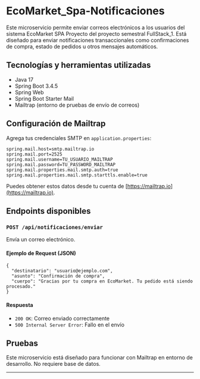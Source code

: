 # EcoMarket_Spa-Notificaciones
Este microservicio permite enviar correos electrónicos a los usuarios del sistema EcoMarket SPA Proyecto del proyecto semestral FullStack_1. Está diseñado para enviar notificaciones transaccionales como confirmaciones de compra, estado de pedidos u otros mensajes automáticos.

## Tecnologías y herramientas utilizadas

- Java 17
- Spring Boot 3.4.5
- Spring Web
- Spring Boot Starter Mail
- Mailtrap (entorno de pruebas de envío de correos)

## Configuración de Mailtrap

Agrega tus credenciales SMTP en `application.properties`:

```
spring.mail.host=smtp.mailtrap.io
spring.mail.port=2525
spring.mail.username=TU_USUARIO_MAILTRAP
spring.mail.password=TU_PASSWORD_MAILTRAP
spring.mail.properties.mail.smtp.auth=true
spring.mail.properties.mail.smtp.starttls.enable=true
```

Puedes obtener estos datos desde tu cuenta de [https://mailtrap.io](https://mailtrap.io).

## Endpoints disponibles

### `POST /api/notificaciones/enviar`

Envía un correo electrónico.

#### Ejemplo de Request (JSON)
```
{
  "destinatario": "usuario@ejemplo.com",
  "asunto": "Confirmación de compra",
  "cuerpo": "Gracias por tu compra en EcoMarket. Tu pedido está siendo procesado."
}
```

#### Respuesta
- `200 OK`: Correo enviado correctamente
- `500 Internal Server Error`: Fallo en el envío

## Pruebas

Este microservicio está diseñado para funcionar con Mailtrap en entorno de desarrollo. No requiere base de datos.

---
